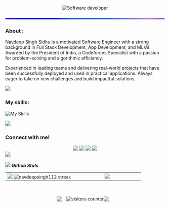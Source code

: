 <!-- # Welcome to Navdeep Singh Sidhu's GitHub!

## About Me
I'm Navdeep Singh Sidhu, a passionate software engineer based in Punjab, India. With a strong background in Computer Science, I specialize in full-stack web development, mobile app development, and machine learning. I'm dedicated to creating innovative solutions that make a positive impact. -->
<p align="center">
 <img src="https://readme-typing-svg.herokuapp.com?font=Tektur&weight=700&size=39&pause=700&color=17D42E&center=true&width=435&lines=Welcome+To+Navdeep's+Profile;Software+Engineer](https://readme-typing-svg.herokuapp.com?font=Tektur&weight=700&size=39&pause=700&color=17D42E&center=true&width=630&lines=Welcome+To+Navdeep's+Profile;Software+Engineer" alt="Software developer"/></p>

<img src="https://github.com/AnderMendoza/AnderMendoza/raw/main/assets/line-neon.gif" width="100%" height="5px">

### About :

Navdeep Singh Sidhu is a motivated Software Engineer with a strong background in Full Stack Development, App Development, and ML/AI. Awarded by the President of India, a Codeforces Specialist with a passion for problem-solving and algorithmic efficiency.

Experienced in leading teams and delivering real-world projects that have been successfully deployed and used in practical applications. Always eager to take on new challenges and build impactful solutions.

<img src="https://user-images.githubusercontent.com/73097560/115834477-dbab4500-a447-11eb-908a-139a6edaec5c.gif">

### My skills:

![My Skills](https://skillicons.dev/icons?i=html,css,python,angular,aws,azure,bash,c,cs,cloudflare,cpp,js,dart,php,typescript,nodejs,react,flutter,mongodb,git,linux)


<img src="https://user-images.githubusercontent.com/73097560/115834477-dbab4500-a447-11eb-908a-139a6edaec5c.gif">

### Connect with me!

<div align="center">
  <a href="mailto:sidhusahabb@gmail.com"><img src="https://img.shields.io/badge/Gmail-D14836?style=for-the-badge&logo=gmail&logoColor=white&color=black" /></a>
  <a href="https://www.linkedin.com/in/navdeep-singh-sidhu-a38087253/"><img src="https://img.shields.io/badge/LinkedIn-%2312100E.svg?&style=for-the-badge&logo=linkedin&logoColor=white&color=black" /></a>
  <a href="https://www.instagram.com/sidhu.sahabb/"><img src="https://img.shields.io/badge/Instagram-%2312100E.svg?&style=for-the-badge&logo=instagram&logoColor=white&color=black" /></a>
  <a href="https://sidhusahab.com"><img src="https://img.shields.io/badge/Website-%23.svg?&style=for-the-badge&logo=www&logoColor=white&color=black" /></a>
</div>

<img src="https://user-images.githubusercontent.com/73097560/115834477-dbab4500-a447-11eb-908a-139a6edaec5c.gif">

<!-- Github Stats -->
<img src="https://media.giphy.com/media/iY8CRBdQXODJSCERIr/giphy.gif" width="35">&nbsp;***Github Stats***
<br>
<p align="center">
<table align="center">
<tr>
<td width="50%" align="center">
    <img src="https://github-readme-stats.vercel.app/api?username=navdeepsingh112&theme=nightowl&show_icons=true&count_private=true" />
    <img src="https://github-readme-streak-stats.herokuapp.com/?user=navdeepsingh112&theme=nightowl&hide_border=false" alt="navdeepsingh112 streak" />
</td>
<td width="50%" align="center">
    <img src="https://github-readme-stats.anuraghazra1.vercel.app/api/top-langs/?username=navdeepsingh112&theme=nightowl&hide_border=false&langs_count=10"/>
</td>
</tr>
</table>
</p>
<br>

<br>
<div align="center" style="display: flex; align-items: center; justify-content: center;">
    <img src="https://media.tenor.com/sNIbebDwG_EAAAAM/dedsec.gif" width="30">
    <img alt="visitors counter" src="https://profile-counter.glitch.me/navdeepsingh1112/count.svg">
    <img src="https://media.tenor.com/sNIbebDwG_EAAAAM/dedsec.gif" width="30">
</div>
<br>
<br>
<!--  -->
<!-- Github Stats -->

<!-- [![Navdeep's GitHub Stats](https://github-readme-stats.vercel.app/api?username=navdeepsingh112&theme=dark&show_icons=true)](https://github.com/navdeepsingh112)

[![Top Langs](https://github-readme-stats.vercel.app/api/top-langs/?username=navdeepsingh112&layout=compact&theme=dark)](https://github.com/navdeepsingh112) -->

